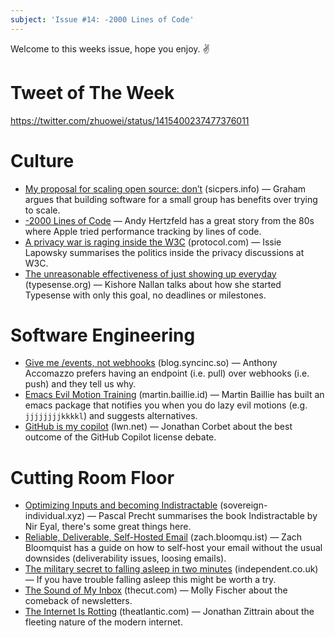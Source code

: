 ```yaml
---
subject: 'Issue #14: -2000 Lines of Code'
---
```


Welcome to this weeks issue, hope you enjoy. ✌️

# Tweet of The Week
https://twitter.com/zhuowei/status/1415400237477376011

# Culture
* [My proposal for scaling open source: don’t](https://www.sicpers.info/2021/07/my-proposal-for-scaling-open-source-dont/) (sicpers.info) — Graham argues that building software for a small group has benefits over trying to scale.  
* [-2000 Lines of Code](https://www.folklore.org/StoryView.py?story=Negative_2000_Lines_Of_Code.txt) — Andy Hertzfeld has a great story from the 80s where Apple tried performance tracking by lines of code.
* [A privacy war is raging inside the W3C](https://www.protocol.com/policy/w3c-privacy-war) (protocol.com) — Issie Lapowsky summarises the politics inside the privacy discussions at W3C.
* [The unreasonable effectiveness of just showing up everyday](https://typesense.org/blog/the-unreasonable-effectiveness-of-just-showing-up-everyday/) (typesense.org) — Kishore Nallan talks about how she started Typesense with only this goal, no deadlines or milestones.

# Software Engineering
* [Give me /events, not webhooks](https://blog.syncinc.so/events-not-webhooks) (blog.syncinc.so) — Anthony Accomazzo prefers having an endpoint (i.e. pull) over webhooks (i.e. push) and they tell us why. 
* [Emacs Evil Motion Training](https://martin.baillie.id/wrote/evil-motion-training-for-emacs/) (martin.baillie.id) — Martin Baillie has built an emacs package that notifies you when you do lazy evil motions (e.g. `jjjjjjjjkkkkl`) and suggests alternatives.
* [GitHub is my copilot](https://lwn.net/SubscriberLink/862769/b7f69d767ee2b8ba) (lwn.net) — Jonathan Corbet about the best outcome of the GitHub Copilot license debate.

# Cutting Room Floor
* [Optimizing Inputs and becoming Indistractable](https://sovereign-individual.xyz/posts/becoming-indistractable) (sovereign-individual.xyz) — Pascal Precht summarises the book Indistractable by Nir Eyal, there's some great things here.
* [Reliable, Deliverable, Self-Hosted Email](https://zach.bloomqu.ist/blog/2021/07/reliable-self-hosted-email.html) (zach.bloomqu.ist) — Zach Bloomquist has a guide on how to self-host your email without the usual downsides (deliverability issues, loosing emails). 
* [The military secret to falling asleep in two minutes](https://www.independent.co.uk/life-style/fall-asleep-fast-sleep-trick-b1796959.html) (independent.co.uk) — If you have trouble falling asleep this might be worth a try. 
* [The Sound of My Inbox](https://www.thecut.com/2021/07/email-newsletters-new-literary-style.html) (thecut.com) — Molly Fischer about the comeback of newsletters.
* [The Internet Is Rotting](https://www.theatlantic.com/technology/archive/2021/06/the-internet-is-a-collective-hallucination/619320/) (theatlantic.com) — Jonathan Zittrain about the fleeting nature of the modern internet.
